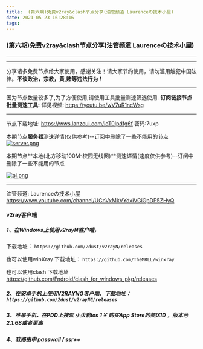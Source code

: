 ```yaml
---
title:  (第六期)免费v2ray&clash节点分享(油管频道 Laurenceの技术小屋)
date: 2021-05-23 16:28:16
tags:
---
```

### (第六期)免费v2ray&clash节点分享(油管频道 Laurenceの技术小屋)


* * *

***
分享诸多免费节点给大家使用，感谢关注！请大家节约使用，请勿滥用触犯中国法律。**不谈政治，宗教，黄,赌等违法行为！**

* * *
因为节点数量较多了,为了方便使用,请使用工具批量测速筛选使用.
**订阅链接节点批量测速工具:**
详见视频:  https://youtu.be/wV7uR1ncWsg

* * *


节点下载地址:  https://wws.lanzoui.com/ioT0Ipdfg6f
密码:7uxp


本期节点**服务器**测速详情(仅供参考)--订阅中删除了一些不能用的节点
[![server.png](https://z.photos/images/2021/05/24/server.png)](https://z.photos/image/41XwK)

本期节点**本地(北方移动100M-校园无线网)**测速详情(速度仅供参考)--订阅中删除了一些不能用的节点

[![pi.png](https://z.photos/images/2021/05/24/pi.png)](https://z.photos/image/41ldq)

* * *


油管频道: Laurenceの技术小屋  https://www.youtube.com/channel/UCnVxMkVYdxiVGiGpDP5ZHyQ

#### v2ray客户端

##### 1、在Windows上使用v2rayN客户端，
下载地址： `https://github.com/2dust/v2rayN/releases`

也可以使用winXray
下载地址： `https://github.com/TheMRLL/winxray`

也可以使用clash
下载地址  https://github.com/Fndroid/clash_for_windows_pkg/releases


##### 2、在安卓手机上使用V2RAYNG客户端，下载地址：`https://github.com/2dust/v2rayNG/releases`

##### 3、苹果手机，在PDD上搜索 小火箭ios  1￥ 购买App Store的美区ID ，**版本号2.1.68或者更高**
##### 4、软路由中 passwall  / ssr++